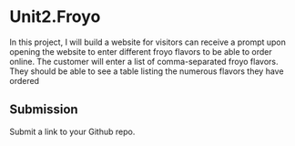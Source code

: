 # Unit2.Froyo

In this project, I will build a website for visitors can receive a prompt upon opening the website to enter different froyo flavors to be able to order online. The customer will enter a list of comma-separated froyo flavors. They should be able to see a table listing the numerous flavors they have ordered

## Submission

Submit a link to your Github repo.
